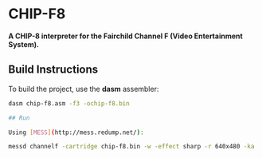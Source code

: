 # CHIP-F8

**A CHIP-8 interpreter for the Fairchild Channel F (Video Entertainment System).**

## Build Instructions

To build the project, use the **dasm** assembler:

```bash
dasm chip-f8.asm -f3 -ochip-f8.bin

## Run

Using [MESS](http://mess.redump.net/):

messd channelf -cartridge chip-f8.bin -w -effect sharp -r 640x480 -ka
